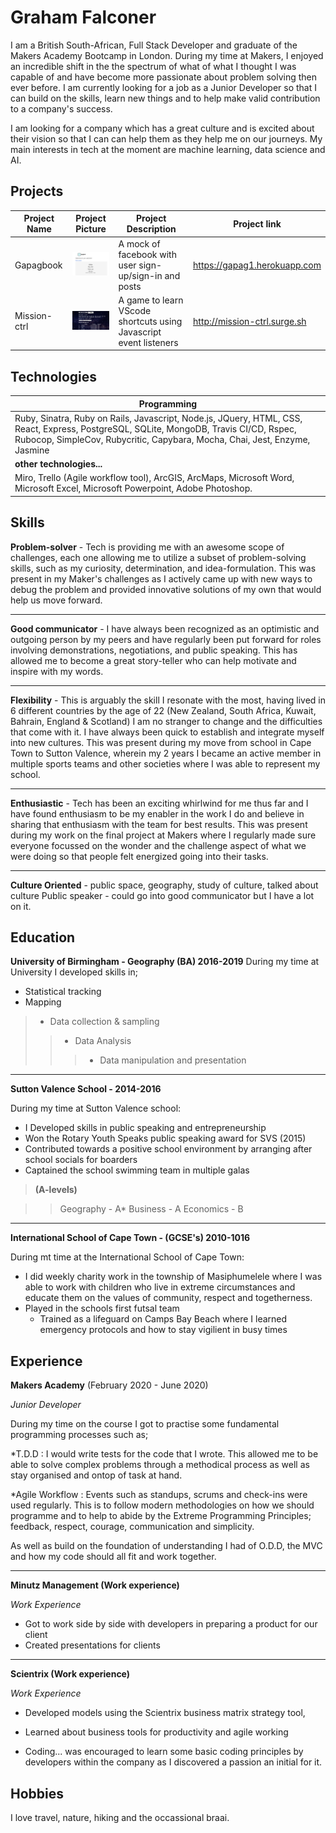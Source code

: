 <div><h1 text-align: center;> Graham Falconer </h1><div>

I am a British South-African, Full Stack Developer and graduate of the Makers Academy Bootcamp in London. During my time at Makers, I enjoyed an incredible shift in the the spectrum of what of what I thought I was capable of and have become more passionate about problem solving then ever before. I am currently looking for a job as a Junior Developer so that I can build on the skills, learn new things and to help make valid contribution to a company's success. 

I am looking for a company which has a great culture and is excited about their vision so that I can can help them as they help me on our journeys. My main interests in tech at the moment are machine learning, data science and AI. 



## Projects
| Project Name | Project Picture | Project Description | Project link |
|--------------|-----------------|------------------------------|----------|
| Gapagbook | <img src="readme_pictures/gapagbook.png" alt="GapagBook" width="200"/>| A mock of facebook with user sign-up/sign-in and posts | https://gapag1.herokuapp.com |
| Mission-ctrl | <img src="readme_pictures/mission-ctrl.png" alt="Mission-ctrl" width="200"/> | A game to learn VScode shortcuts using Javascript event listeners | http://mission-ctrl.surge.sh |

## Technologies

|**Programming**|
|--------------------------------|
| Ruby, Sinatra, Ruby on Rails, Javascript, Node.js, JQuery, HTML, CSS, React, Express, PostgreSQL, SQLite, MongoDB, Travis CI/CD, Rspec, Rubocop, SimpleCov, Rubycritic, Capybara, Mocha, Chai, Jest, Enzyme, Jasmine   |
|**other technologies...**|
|Miro, Trello (Agile workflow tool), ArcGIS, ArcMaps, Microsoft Word, Microsoft Excel, Microsoft Powerpoint, Adobe Photoshop.|


## Skills

**Problem-solver** - Tech is providing me with an awesome scope of challenges, each one allowing me to utilize a subset of problem-solving skills, such as my curiosity, determination, and idea-formulation. This was present in my Maker's challenges as I actively came up with new ways to debug the problem and provided innovative solutions of my own that would help us move forward.
_____________________________

**Good communicator** - I have always been recognized as an optimistic and outgoing person by my peers and have regularly been put forward for roles involving demonstrations, negotiations, and public speaking. This has allowed me to become a great story-teller who can help motivate and inspire with my words.

_____________________________

**Flexibility** - This is arguably the skill I resonate with the most, having lived in 6 different countries by the age of 22 (New Zealand, South Africa, Kuwait, Bahrain, England & Scotland) I am no stranger to change and the difficulties that come with it. I have always been quick to establish and integrate myself into new cultures. This was present during my move from school in Cape Town to Sutton Valence, wherein my 2 years I became an active member in multiple sports teams and other societies where I was able to represent my school.

_____________________________

**Enthusiastic** - Tech has been an exciting whirlwind for me thus far and I have found enthusiasm to be my enabler in the work I do and believe in sharing that enthusiasm with the team for best results. This was present during my work on the final project at Makers where I regularly made sure everyone focussed on the wonder and the challenge aspect of what we were doing so that people felt energized going into their tasks.

_____________________________

**Culture Oriented** - public space, geography, study of culture, talked about culture Public speaker - could go into good communicator but I have a lot on it.



## Education

**University of Birmingham - Geography (BA) 2016-2019**
During my time at University I developed skills in;
  - Statistical tracking
  - Mapping
  >- Data collection & sampling
  >>- Data Analysis
  >>>- Data manipulation and presentation
  
  
___________________________________________
**Sutton Valence School - 2014-2016**

During my time at Sutton Valence school:
  - I Developed skills in public speaking and entrepreneurship
  - Won the Rotary Youth Speaks public speaking award for SVS (2015)
  - Contributed towards a positive school environment by arranging after school socials for boarders
  - Captained the school swimming team in multiple galas

 >**(A-levels)**
 
>>Geography - A*
>>Business - A 
>>Economics - B


___________________________________________
**International School of Cape Town - (GCSE's) 2010-1016**

During mt time at the International School of Cape Town:
  - I did weekly charity work in the township of Masiphumelele where I was able to work with children who live in extreme circumstances and educate them on the values of community, respect and togetherness.
- Played in the schools first futsal team
  - Trained as a lifeguard on Camps Bay Beach where I learned emergency protocols and how to stay vigilient in busy times 


## Experience

**Makers Academy** (February 2020 - June 2020)    

*Junior Developer*  

During my time on the course I got to practise some fundamental programming processes such as; 

 *T.D.D : I would write tests for the code that I wrote. This allowed me to be able to solve complex problems through a methodical process as well as stay organised and ontop of task at hand.

*Agile Workflow : Events such as standups, scrums and check-ins were used regularly. This is to follow modern methodologies on how we should programme and to help to abide by the Extreme Programming Principles; feedback, respect, courage, communication and simplicity.


As well as build on the foundation of understanding I had of O.D.D, the MVC and how my code should all fit and work together. 

_____________________________

**Minutz Management (Work experience)** 

*Work Experience*  
- Got to work side by side with developers in preparing a product for our client
- Created presentations for clients

_____________________________

**Scientrix (Work experience)** 

*Work Experience*  
- Developed models using the Scientrix business matrix strategy tool,
- Learned about business tools for productivity and agile working

- Coding... was encouraged to learn some basic coding principles by developers within the company as I discovered a passion an initial for it.


## Hobbies

I love travel, nature, hiking and the occassional braai.

